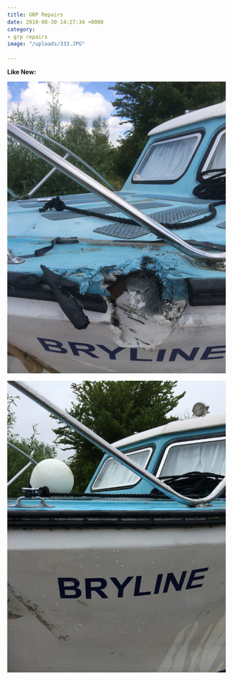 ```yaml
---
title: GRP Repairs
date: 2018-08-30 14:27:34 +0000
category:
- grp repairs
image: "/uploads/333.JPG"

---
```

**Like New:**

![](/uploads/333-1.JPG)

![](/uploads/342.JPG)